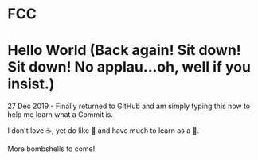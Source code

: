 # FCC

# Hello World (Back again! Sit down! Sit down! No applau...oh, well if you insist.)

27 Dec 2019 - Finally returned to GitHub and am simply typing this now to help me learn what a Commit is.

I don't love :coffee:, yet do like :pizza: and have much to learn as a :dancer:.

More bombshells to come!
